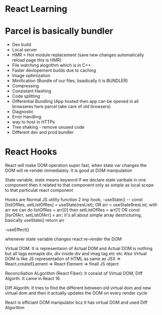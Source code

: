 # React Learning 

# Parcel is basically bundler
- Dev build
- Local server
- HMR = Hot module replacement (save new changes automatically reload page this is HMR)
- File watching alogrithm which is in C++ 
- Faster devlopement builds due to caching  
- Image optimization
- Minification (Bundle of our files, bsadically it is BUNDLER)
- Compressing 
- Consistant Hashing
- Code splitting 
- Differential Bundling (App hosted then app can be opened in all browseres here parcel take care of old browsers)
- Diagnostic
- Error Handling 
- way to host in HTTPs
- Tree shaking - remove unused code 
- Different dev and prod bundler  



# React Hooks
React will make DOM operation super fast, when state var changes the DOM will re-render immediately. It is good at DOM manipulation

State variable, state means keyword 
If we declare state varibale in one component then it related to that component only as simple as local scope to that particulat react component 

Hooks are Normal JS utility function
2 imp hook,
-useState()
  -- const [listOfRes, setListOfRes] = useState(resList); 
     OR
     arr = useState9resList;
     with arr we can do listOfRes = arr[0] then setListOfRes = arr[1]
     OR
     const [lisrOfArr, setListOfArr] = arr;
    it's all about simple array destricturing, basically useState() return arr 
  
-useEffect()

whenever state variable changes react re-render the DOM

Virtual DOM: It is representaion of Actual DOM and Actual DOM is nothing but all tags exmaple div, div inside div and imag tag etc etc
Also Virtual DOM is like JS representation of HTML as same as JSX => React.createELement => React Element => finall JS object 

Reconciliation ALgorithm (React Fiber): It consist of Virtual DOM, Diff Algorth. It came in React 16.

Diff Algorith: It tries to find the different between old virtual dom and new virtual dom and then it actually updates the DOM on every render cycle

React is efficiant DOM manipulator bcz it has virtual DOM and used Diff Algorithm
